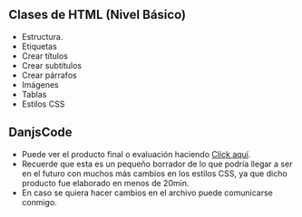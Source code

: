 ## Clases de HTML (Nivel Básico)
- Estructura.
- Etiquetas
- Crear títulos
- Crear subtítulos
- Crear párrafos
- Imágenes
- Tablas
- Estilos CSS

## DanjsCode
- Puede ver el producto final o evaluación haciendo [Click aquí](https://danjs00.github.io/learning/evaluacion.html).
- Recuerde que esta es un pequeño borrador de lo que podría llegar a ser en el futuro con muchos más cambios en los estilos CSS, ya que dicho producto fue elaborado en menos de 20min.
- En caso se quiera hacer cambios en el archivo puede comunicarse conmigo. 

